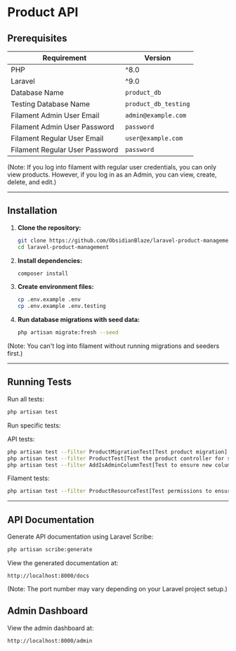 # Product API

## Prerequisites

| Requirement       | Version |
|------------------|---------|
| PHP             | ^8.0    |
| Laravel         | ^9.0    |
| Database Name   | `product_db` |
| Testing Database Name | `product_db_testing` |
| Filament Admin User Email   | `admin@example.com` |
| Filament Admin User Password | `password` |
| Filament Regular User Email   | `user@example.com` |
| Filament Regular User Password | `password` |

(Note: If you log into filament with regular user credentials, you can only view products. However, if you log in as an Admin, you can view, create, delete, and edit.)

---

## Installation

1. **Clone the repository:**
   ```sh
   git clone https://github.com/ObsidianBlaze/laravel-product-management.git
   cd laravel-product-management
   ```

2. **Install dependencies:**
   ```sh
   composer install
   ```

3. **Create environment files:**
   ```sh
   cp .env.example .env
   cp .env.example .env.testing
   ```

4. **Run database migrations with seed data:**
   ```sh
   php artisan migrate:fresh --seed
   ```
(Note: You can't log into filament without running migrations and seeders first.)

---

## Running Tests

Run all tests:

```sh
php artisan test
```

Run specific tests:
   
API tests:

```sh
php artisan test --filter ProductMigrationTest[Test product migration]
php artisan test --filter ProductTest[Test the product controller for store, show, and index]
php artisan test --filter AddIsAdminColumnTest[Test to ensure new column is_admin works with migration]
```

Filament tests:
```sh
php artisan test --filter ProductResourceTest[Test permissions to ensure only admin can edit, create, and delete products]
```

---

## API Documentation

Generate API documentation using Laravel Scribe:

```sh
php artisan scribe:generate
```

View the generated documentation at:

```
http://localhost:8000/docs
```

(Note: The port number may vary depending on your Laravel project setup.)


## Admin Dashboard

View the admin dashboard at:

```
http://localhost:8000/admin
```
